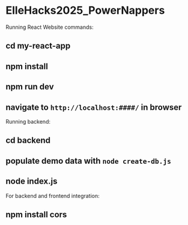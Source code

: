 # ElleHacks2025_PowerNappers
Running React Website commands:

## cd my-react-app

## npm install

## npm run dev

## navigate to `http://localhost:####/` in browser

Running backend:

## cd backend

## populate demo data with `node create-db.js`

## node index.js

For backend and frontend integration:

## npm install cors

